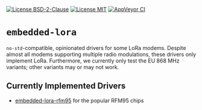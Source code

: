 [![License BSD-2-Clause](https://img.shields.io/badge/License-BSD--2--Clause-blue.svg)](https://opensource.org/licenses/BSD-2-Clause)
[![License MIT](https://img.shields.io/badge/License-MIT-blue.svg)](https://opensource.org/licenses/MIT)
[![AppVeyor CI](https://ci.appveyor.com/api/projects/status/github/KizzyCode/embedded-lora-rust?svg=true)](https://ci.appveyor.com/project/KizzyCode/embedded-lora-rust)

# `embedded-lora`
`no-std`-compatible, opinionated drivers for some LoRa modems. Despite almost all modems supporting multiple radio
modulations, these drivers only implement LoRa. Furthermore, we currently only test the EU 868 MHz variants; other
variants may or may not work.

## Currently Implemented Drivers
- [embedded-lora-rfm95](./rfm95/README.md) for the popular RFM95 chips
